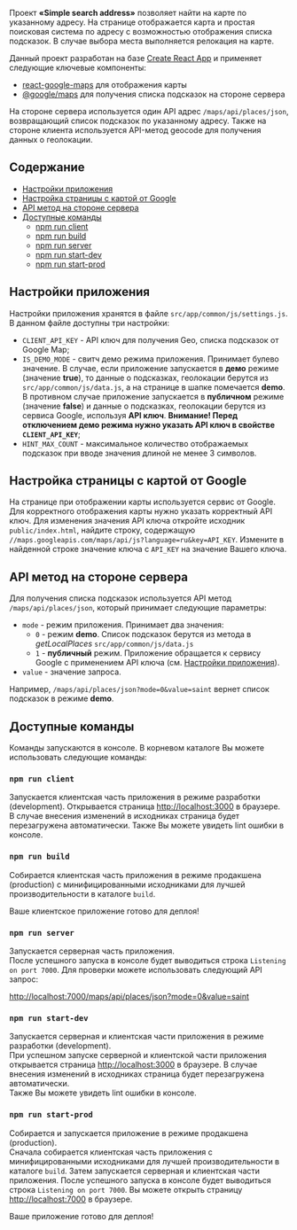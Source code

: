 Проект **«Simple search address»** позволяет найти на карте по указанному адресу. На странице отображается карта и простая поисковая система по адресу с возможностью отображения списка подсказок. В случае выбора места выполняется релокация на карте.

Данный проект разработан на базе [Create React App](https://github.com/facebookincubator/create-react-app) и применяет следующие ключевые компоненты:
- [react-google-maps](https://www.npmjs.com/package/react-google-map) для отображения карты
- [@google/maps](https://www.npmjs.com/package/@google/maps) для получения списка подсказок на стороне сервера

На стороне сервера используется один API адрес `/maps/api/places/json`, возвращающий список подсказок по указанному адресу.
Также на стороне клиента используется API-метод geocode для получения данных о геолокации.

## Содержание

- [Настройки приложения](#Настройки-приложения)
- [Настройка страницы с картой от Google](#Настройка-страницы-с-картой-от-Google)
- [API метод на стороне сервера](#API-метод-на-стороне-сервера)
- [Доступные команды](#Доступные-команды)
  - [npm run client](#npm-run-client)
  - [npm run build](#npm-run-build)
  - [npm run server](#npm-run-server)
  - [npm run start-dev](#npm-run-start-dev)
  - [npm run start-prod](#npm-run-start-prod)

## Настройки приложения

Настройки приложения хранятся в файле `src/app/common/js/settings.js`. В данном файле доступны три настройки:

* `CLIENT_API_KEY` - API ключ для получения Geo, списка подсказок от Google Map;
* `IS_DEMO_MODE` - свитч демо режима приложения. Принимает булево значение. В случае, если приложение запускается в **демо** режиме (значение **true**), то данные о подсказках, геолокации берутся из `src/app/common/js/data.js`, а на странице в шапке помечается **demo**. В противном случае приложение запускается в **публичном** режиме (значение **false**) и данные о подсказках, геолокации берутся из сервиса Google, используя **API ключ**. **Внимание! Перед отключением демо режима нужно указать API ключ в свойстве `CLIENT_API_KEY`**;
* `HINT_MAX_COUNT` - максимальное количество отображаемых подсказок при вводе значения длиной не менее 3 символов.

## Настройка страницы с картой от Google

На странице при отображении карты используется сервис от Google. Для корректного отображения карты нужно указать корректный API ключ. Для изменения значения API ключа откройте исходник `public/index.html`, найдите строку, содержащую `//maps.googleapis.com/maps/api/js?language=ru&key=API_KEY`. Измените в найденной строке значение ключа с `API_KEY` на значение Вашего ключа.

## API метод на стороне сервера

Для получения списка подсказок используется API метод `/maps/api/places/json`, который принимает следующие параметры:
 
* `mode` - режим приложения. Принимает два значения:
    * `0` - режим **demo**. Список подсказок берутся из метода в *getLocalPlaces* `src/app/common/js/data.js`
    * `1` - **публичный** режим. Приложение обращается к сервису Google с применением API ключа (см. [Настройки приложения](#settings-app)). 
* `value` - значение запроса.

Например, `/maps/api/places/json?mode=0&value=saint` вернет список подсказок в режиме **demo**.

## Доступные команды

Команды запускаются в консоле. В корневом каталоге Вы можете использовать следующие команды:

### `npm run client`

Запускается клиентская часть приложения в режиме разработки (development). Открывается страница [http://localhost:3000](http://localhost:3000) в браузере.<br>
В случае внесения изменений в исходниках страница будет перезагружена автоматически. Также Вы можете увидеть lint ошибки в консоле. 

### `npm run build`

Собирается клиентская часть приложения в режиме продакшена (production) с минифицированными исходниками для лучшей производительности в каталоге `build`.<br>

Ваше клиентское приложение готово для деплоя!

### `npm run server`

Запускается серверная часть приложения.<br>
После успешного запуска в консоле будет выводиться строка `Listening on port 7000`. Для проверки можете использовать следующий API запрос:

[http://localhost:7000/maps/api/places/json?mode=0&value=saint](http://localhost:7000/maps/api/places/json?mode=0&value=saint)

### `npm run start-dev`

Запускается серверная и клиентская части приложения в режиме разработки (development).<br>
При успешном запуске серверной и клиентской части приложения открывается страница [http://localhost:3000](http://localhost:3000) в браузере.
В случае внесения изменений в исходниках страница будет перезагружена автоматически.<br>
Также Вы можете увидеть lint ошибки в консоле. 

### `npm run start-prod`

Собирается и запускается приложение в режиме продакшена (production).<br>
Сначала собирается клиентская часть приложения с минифицированными исходниками для лучшей производительности в каталоге `build`. Затем запускается серверная и клиентская части приложения. После успешного запуска в консоле будет выводиться строка `Listening on port 7000`. Вы можете открыть страницу [http://localhost:7000](http://localhost:7000) в браузере.<br>

Ваше приложение готово для деплоя!
